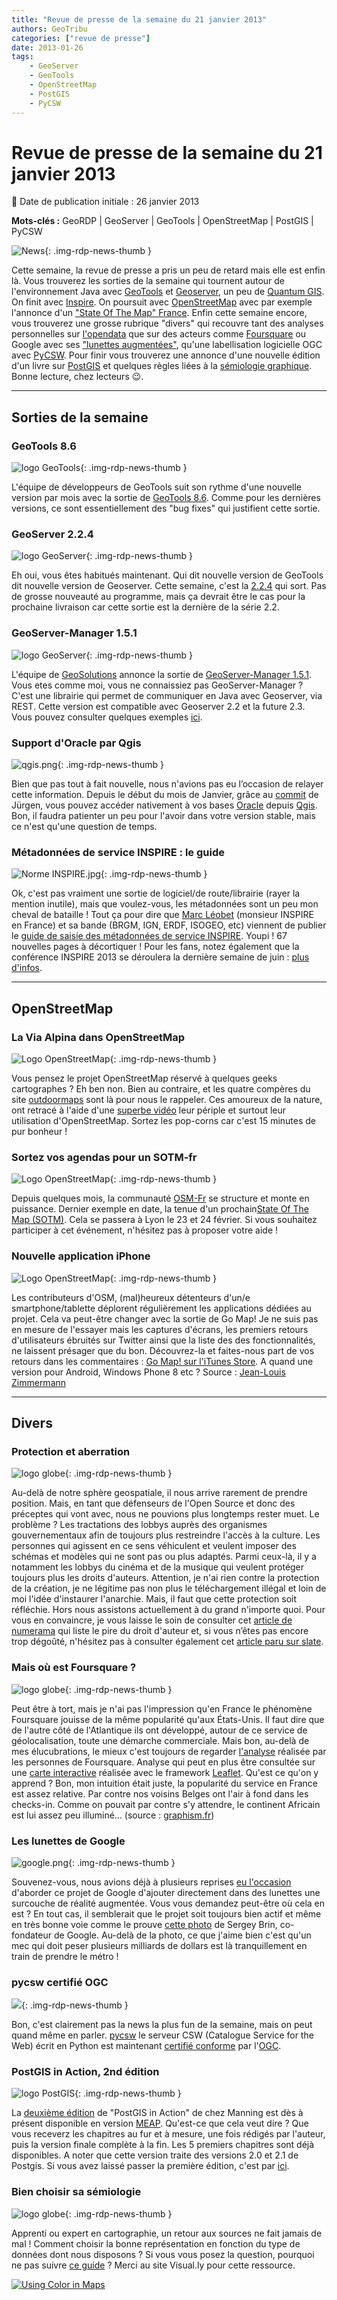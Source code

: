 ```yaml
---
title: "Revue de presse de la semaine du 21 janvier 2013"
authors: GeoTribu
categories: ["revue de presse"]
date: 2013-01-26
tags: 
    - GeoServer
    - GeoTools
    - OpenStreetMap
    - PostGIS
    - PyCSW
---
```


# Revue de presse de la semaine du 21 janvier 2013

:calendar: Date de publication initiale : 26 janvier 2013

**Mots-clés :** GeoRDP | GeoServer | GeoTools | OpenStreetMap | PostGIS | PyCSW

![News](https://cdn.geotribu.fr/img/internal/icons-rdp-news/news.png "Icône news générique"){: .img-rdp-news-thumb }

Cette semaine, la revue de presse a pris un peu de retard mais elle est enfin là. Vous trouverez les sorties de la semaine qui tournent autour de l'environnement Java avec [GeoTools](#geotools) et [Geoserver](#geoserver), un peu de [Quantum GIS](#qgis). On finit avec [Inspire](#inspire). On poursuit avec [OpenStreetMap](#osm) avec par exemple l'annonce d'un ["State Of The Map" France](#sotmfr). Enfin cette semaine encore, vous trouverez une grosse rubrique "divers" qui recouvre tant des analyses personnelles sur [l'opendata](#opendata) que sur des acteurs comme [Foursquare](#foursquare) ou Google avec ses ["lunettes augmentées"](#lunettes), qu'une labellisation logicielle OGC avec [PyCSW](#pycsw). Pour finir vous trouverez une annonce d'une nouvelle édition d'un livre sur [PostGIS](#postgis) et quelques règles liées à la [sémiologie graphique](#semiologie). Bonne lecture, chez lecteurs :wink:.

----

## Sorties de la semaine

### GeoTools 8.6

![logo GeoTools](https://cdn.geotribu.fr/img/logos-icones/logiciels_librairies/geotools.png){: .img-rdp-news-thumb }

L'équipe de développeurs de GeoTools suit son rythme d'une nouvelle version par mois avec la sortie de [GeoTools 8.6](http://geotoolsnews.blogspot.com/2013/01/geotools-86-released.html). Comme pour les dernières versions, ce sont essentiellement des "bug fixes" qui justifient cette sortie.

### GeoServer 2.2.4

![logo GeoServer](https://cdn.geotribu.fr/img/logos-icones/logiciels_librairies/geoserver.png){: .img-rdp-news-thumb }

Eh oui, vous êtes habitués maintenant. Qui dit nouvelle version de GeoTools dit nouvelle version de Geoserver. Cette semaine, c'est la [2.2.4](http://blog.geoserver.org/2013/01/23/geoserver-2-2-4-released/) qui sort. Pas de grosse nouveauté au programme, mais ça devrait être le cas pour la prochaine livraison car cette sortie est la dernière de la série 2.2.

### GeoServer-Manager 1.5.1

![logo GeoServer](https://cdn.geotribu.fr/img/logos-icones/logiciels_librairies/geoserver.png){: .img-rdp-news-thumb }

L'équipe de [GeoSolutions](http://www.geo-solutions.it/) annonce la sortie de [GeoServer-Manager 1.5.1](http://geo-solutions.blogspot.com/2013/01/gs-manager-1.5.1.html). Vous etes comme moi, vous ne connaissiez pas GeoServer-Manager ? C'est une librairie qui permet de communiquer en Java avec Geoserver, via REST. Cette version est compatible avec Geoserver 2.2 et la future 2.3. Vous pouvez consulter quelques exemples [ici](https://github.com/geosolutions-it/geoserver-manager/wiki/Examples).

### Support d'Oracle par Qgis

![qgis.png](https://cdn.geotribu.fr/img/logos-icones/logiciels_librairies/qgis.png){: .img-rdp-news-thumb }

Bien que pas tout à fait nouvelle, nous n'avions pas eu l’occasion de relayer cette information. Depuis le début du mois de Janvier, grâce au [commit](https://github.com/qgis/Quantum-GIS/commit/2fc799b98c56d988f90b67c4bbfd2c0de23b6150) de Jürgen, vous pouvez accéder nativement à vos bases [Oracle](http://www.oracle.com/us/products/database/options/spatial/overview/index.html) depuis [Qgis](https://www.qgis.org/). Bon, il faudra patienter un peu pour l'avoir dans votre version stable, mais ce n'est qu'une question de temps.

### Métadonnées de service INSPIRE : le guide

![Norme INSPIRE.jpg](https://cdn.geotribu.fr/img/logos-icones/divers/inspire_super.png){: .img-rdp-news-thumb }

Ok, c'est pas vraiment une sortie de logiciel/de route/librairie (rayer la mention inutile), mais que voulez-vous, les métadonnées sont un peu mon cheval de bataille ! Tout ça pour dire que [Marc Léobet](http://georezo.net/blog/inspire/) (monsieur INSPIRE en France) et sa bande (BRGM, IGN, ERDF, ISOGEO, etc) viennent de publier le [guide de saisie des métadonnées de service INSPIRE](http://georezo.net/blog/inspire/2013/01/25/publication-du-guide-de-saisie-des-metadonnees-de-service-inspire/). Youpi ! 67 nouvelles pages à décortiquer ! Pour les fans, notez également que la conférence INSPIRE 2013 se déroulera la dernière semaine de juin : [plus d'infos](http://inspire.ign.fr/actualites/conference-inspire-2013).

----

## OpenStreetMap

### La Via Alpina dans OpenStreetMap

![Logo OpenStreetMap](https://cdn.geotribu.fr/img/logos-icones/OpenStreetMap/Openstreetmap.png){: .img-rdp-news-thumb }

Vous pensez le projet OpenStreetMap réservé à quelques geeks cartographes ? Eh ben non. Bien au contraire, et les quatre compères du site [outdoormaps](http://www.outdoormaps.org/) sont là pour nous le rappeler. Ces amoureux de la nature, ont retracé à l'aide d'une [superbe vidéo](http://www.youtube.com/watch?v=JfpbW9Q0W4U) leur périple et surtout leur utilisation d'OpenStreetMap. Sortez les pop-corns car c'est 15 minutes de pur bonheur !

### Sortez vos agendas pour un SOTM-fr

![Logo OpenStreetMap](https://cdn.geotribu.fr/img/logos-icones/OpenStreetMap/Openstreetmap.png){: .img-rdp-news-thumb }

Depuis quelques mois, la communauté [OSM-Fr](http://openstreetmap.fr/) se structure et monte en puissance. Dernier exemple en date, la tenue d'un prochain[State Of The Map (SOTM)](http://openstreetmap.fr/sotmfr2013). Cela se passera à Lyon le 23 et 24 février. Si vous souhaitez participer à cet événement, n'hésitez pas à proposer votre aide !

### Nouvelle application iPhone

![Logo OpenStreetMap](https://cdn.geotribu.fr/img/logos-icones/OpenStreetMap/Openstreetmap.png){: .img-rdp-news-thumb }

Les contributeurs d'OSM, (mal)heureux détenteurs d'un/e smartphone/tablette déplorent régulièrement les applications dédiées au projet. Cela va peut-être changer avec la sortie de Go Map! Je ne suis pas en mesure de l'essayer mais les captures d'écrans, les premiers retours d'utilisateurs ébruités sur Twitter ainsi que la liste des des fonctionnalités, ne laissent présager que du bon. Découvrez-la et faites-nous part de vos retours dans les commentaires : [Go Map! sur l'iTunes Store](https://itunes.apple.com/fr/app/go-map!!/id592990211?mt=8). A quand une version pour Android, Windows Phone 8 etc ? Source : [Jean-Louis Zimmermann](https://twitter.com/JLZIMMERMANN/status/294856900099600384%20)

----

## Divers

### Protection et aberration

![logo globe](https://cdn.geotribu.fr/img/internal/icons-rdp-news/world.png "Icône de globe"){: .img-rdp-news-thumb }

Au-delà de notre sphère geospatiale, il nous arrive rarement de prendre position. Mais, en tant que défenseurs de l'Open Source et donc des préceptes qui vont avec, nous ne pouvions plus longtemps rester muet. Le problème ? Les tractations des lobbys auprès des organismes gouvernementaux afin de toujours plus restreindre l'accès à la culture. Les personnes qui agissent en ce sens véhiculent et veulent imposer des schémas et modèles qui ne sont pas ou plus adaptés. Parmi ceux-là, il y a notamment les lobbys du cinéma et de la musique qui veulent protéger toujours plus les droits d'auteurs. Attention, je n'ai rien contre la protection de la création, je ne légitime pas non plus le téléchargement illégal et loin de moi l'idée d'instaurer l'anarchie. Mais, il faut que cette protection soit réfléchie. Hors nous assistons actuellement à du grand n'importe quoi. Pour vous en convaincre, je vous laisse le soin de consulter cet [article de numerama](http://www.numerama.com/magazine/24636-le-pire-du-droit-d-auteur-en-2012-worst-of-copyrightmadness.html) qui liste le pire du droit d'auteur et, si vous n’êtes pas encore trop dégoûté, n'hésitez pas à consulter également cet [article paru sur slate](http://www.slate.fr/lien/67399/martin-luther-king-i-have-a-dream-piratage-copyright).

### Mais où est Foursquare ?

![logo globe](https://cdn.geotribu.fr/img/internal/icons-rdp-news/world.png "Icône de globe"){: .img-rdp-news-thumb }

Peut être à tort, mais je n'ai pas l'impression qu'en France le phénomène Foursquare jouisse de la même popularité qu'aux États-Unis. Il faut dire que de l'autre côté de l'Atlantique ils ont développé, autour de ce service de géolocalisation, toute une démarche commerciale. Mais bon, au-delà de mes élucubrations, le mieux c'est toujours de regarder [l'analyse](http://blog.foursquare.com/2013/01/17/what-the-last-500000000-check-ins-look-like-and-what-they-show-about-the-future-of-foursquare/) réalisée par les personnes de Foursquare. Analyse qui peut en plus être consultée sur une [carte interactive](https://foursquare.com/infographics/500million) réalisée avec le framework [Leaflet](http://leafletjs.com/). Qu'est ce qu'on y apprend ? Bon, mon intuition était juste, la popularité du service en France est assez relative. Par contre nos voisins Belges ont l'air à fond dans les checks-in. Comme on pouvait par contre s'y attendre, le continent Africain est lui assez peu illuminé... (source : [graphism.fr](http://graphism.fr/le-jour-foursquare-dvoile-ses-dessous-dau-dessus))

### Les lunettes de Google

![google.png](https://cdn.geotribu.fr/img/logos-icones/entreprises_association/google/google.webp){: .img-rdp-news-thumb }

Souvenez-vous, nous avions déjà à plusieurs reprises [eu l'occasion](http://geotribu.net/node/506#news31) d'aborder ce projet de Google d'ajouter directement dans des lunettes une surcouche de réalité augmentée. Vous vous demandez peut-être où cela en est ? En tout cas, il semblerait que le projet soit toujours bien actif et même en très bonne voie comme le prouve [cette photo](http://www.telegraph.co.uk/technology/google/9816117/Sergey-Brin-wears-Google-Glass-on-New-York-subway.html) de Sergey Brin, co-fondateur de Google. Au-delà de la photo, ce que j'aime bien c'est qu'un mec qui doit peser plusieurs milliards de dollars est là tranquillement en train de prendre le métro !

### pycsw certifié OGC

![](https://cdn.geotribu.fr/img/logos-icones/entreprises_association/ogc.png){: .img-rdp-news-thumb }

Bon, c'est clairement pas la news la plus fun de la semaine, mais on peut quand même en parler. [pycsw](http://pycsw.org/) le serveur CSW (Catalogue Service for the Web) écrit en Python est maintenant [certifié conforme](http://www.osgeo.org/node/1334) par l'[OGC](http://www.opengeospatial.org/).

### PostGIS in Action, 2nd édition

![logo PostGIS](https://cdn.geotribu.fr/img/logos-icones/logiciels_librairies/postgis.png "logo PostGIS"){: .img-rdp-news-thumb }

La [deuxième édition](http://www.manning.com/obe2/) de "PostGIS in Action" de chez Manning est dès à présent disponible en version [MEAP](http://www.manning.com/about/meap.html). Qu'est-ce que cela veut dire ? Que vous receverz les chapitres au fur et à mesure, une fois rédigés par l'auteur, puis la version finale complète à la fin. Les 5 premiers chapitres sont déjà disponibles. A noter que cette version traite des versions 2.0 et 2.1 de Postgis. Si vous avez laissé passer la première édition, c'est par [ici](http://www.manning.com/obe/).

### Bien choisir sa sémiologie

![logo globe](https://cdn.geotribu.fr/img/internal/icons-rdp-news/world.png "Icône de globe"){: .img-rdp-news-thumb }

Apprenti ou expert en cartographie, un retour aux sources ne fait jamais de mal ! Comment choisir la bonne représentation en fonction du type de données dont nous disposons ? Si vous vous posez la question, pourquoi ne pas suivre [ce guide](http://visual.ly/using-color-maps) ? Merci au site Visual.ly pour cette ressource.

[![Using Color in Maps](https://cdn.geotribu.fr/img/articles-blog-rdp/capture-ecran/visually_using_colors_maps.jpg)](http://visual.ly/using-color-maps)
